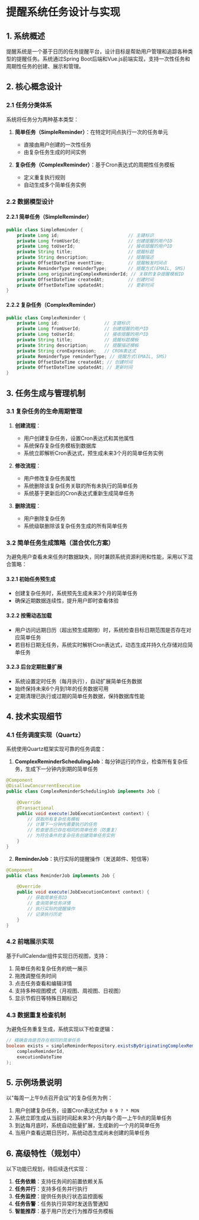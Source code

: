 # 提醒系统任务设计与实现

## 1. 系统概述

提醒系统是一个基于日历的任务提醒平台，设计目标是帮助用户管理和追踪各种类型的提醒任务。系统通过Spring Boot后端和Vue.js前端实现，支持一次性任务和周期性任务的创建、展示和管理。

## 2. 核心概念设计

### 2.1 任务分类体系

系统将任务分为两种基本类型：

1. **简单任务（SimpleReminder）**：在特定时间点执行一次的任务单元
   - 直接由用户创建的一次性任务
   - 由复杂任务生成的时间实例

2. **复杂任务（ComplexReminder）**：基于Cron表达式的周期性任务模板
   - 定义重复执行规则
   - 自动生成多个简单任务实例

### 2.2 数据模型设计

#### 2.2.1 简单任务（SimpleReminder）

```java
public class SimpleReminder {
    private Long id;                          // 主键标识
    private Long fromUserId;                  // 创建提醒的用户ID
    private Long toUserId;                    // 接收提醒的用户ID
    private String title;                     // 提醒标题
    private String description;               // 提醒描述
    private OffsetDateTime eventTime;         // 提醒触发时间点
    private ReminderType reminderType;        // 提醒方式(EMAIL, SMS)
    private Long originatingComplexReminderId; // 关联的复杂提醒模板ID
    private OffsetDateTime createdAt;         // 创建时间
    private OffsetDateTime updatedAt;         // 更新时间
}
```

#### 2.2.2 复杂任务（ComplexReminder）

```java
public class ComplexReminder {
    private Long id;                 // 主键标识
    private Long fromUserId;         // 创建提醒的用户ID
    private Long toUserId;           // 接收提醒的用户ID
    private String title;            // 提醒标题模板
    private String description;      // 提醒描述模板
    private String cronExpression;   // CRON表达式
    private ReminderType reminderType; // 提醒方式(EMAIL, SMS)
    private OffsetDateTime createdAt; // 创建时间
    private OffsetDateTime updatedAt; // 更新时间
}
```

## 3. 任务生成与管理机制

### 3.1 复杂任务的生命周期管理

1. **创建流程**：
   - 用户创建复杂任务，设置Cron表达式和其他属性
   - 系统保存复杂任务模板到数据库
   - 系统立即解析Cron表达式，预生成未来3个月的简单任务实例

2. **修改流程**：
   - 用户修改复杂任务属性
   - 系统删除该复杂任务关联的所有未执行的简单任务
   - 系统基于更新后的Cron表达式重新生成简单任务

3. **删除流程**：
   - 用户删除复杂任务
   - 系统级联删除该复杂任务生成的所有简单任务

### 3.2 简单任务生成策略（混合优化方案）

为避免用户查看未来任务时数据缺失，同时兼顾系统资源利用和性能，采用以下混合策略：

#### 3.2.1 初始任务预生成
- 创建复杂任务时，系统预先生成未来3个月的简单任务
- 确保近期数据连续性，提升用户即时查看体验

#### 3.2.2 按需动态加载
- 用户访问远期日历（超出预生成期限）时，系统检查目标日期范围是否存在对应简单任务
- 若目标日期无任务，系统实时解析Cron表达式，动态生成并持久化存储对应简单任务

#### 3.2.3 后台定期批量扩展
- 系统设置定时任务（每月执行），自动扩展简单任务数据
- 始终保持未来6个月到1年的任务数据可用
- 定期清理已执行或过期的简单任务数据，保持数据库性能

## 4. 技术实现细节

### 4.1 任务调度实现（Quartz）

系统使用Quartz框架实现可靠的任务调度：

1. **ComplexReminderSchedulingJob**：每分钟运行的作业，检查所有复杂任务，生成下一分钟内到期的简单任务

```java
@Component
@DisallowConcurrentExecution
public class ComplexReminderSchedulingJob implements Job {
    
    @Override
    @Transactional
    public void execute(JobExecutionContext context) {
        // 获取所有复杂任务模板
        // 计算下一分钟内需要执行的任务
        // 检查是否已存在相同的简单任务（防重复）
        // 为符合条件的复杂任务创建简单任务实例
    }
}
```

2. **ReminderJob**：执行实际的提醒操作（发送邮件、短信等）

```java
@Component
public class ReminderJob implements Job {
    
    @Override
    public void execute(JobExecutionContext context) {
        // 获取简单任务ID
        // 查询简单任务详情
        // 执行实际的提醒操作
        // 记录执行历史
    }
}
```

### 4.2 前端展示实现

基于FullCalendar组件实现日历视图，支持：

1. 简单任务和复杂任务的统一展示
2. 拖拽调整任务时间
3. 点击任务查看和编辑详情
4. 支持多种视图模式（月视图、周视图、日视图）
5. 显示节假日等特殊日期标记

### 4.3 数据重复检查机制

为避免任务重复生成，系统实现以下检查逻辑：

```java
// 精确查询是否存在相同的简单任务
boolean exists = simpleReminderRepository.existsByOriginatingComplexReminderIdAndEventTime(
    complexReminderId, 
    executionDateTime
);
```

## 5. 示例场景说明

以"每周一上午9点召开会议"的复杂任务为例：

1. 用户创建复杂任务，设置Cron表达式为`0 0 9 ? * MON`
2. 系统立即生成从当前时间起未来3个月内每个周一上午9点的简单任务
3. 到达每月底时，系统自动批量扩展，生成新的一个月的简单任务
4. 当用户查看远期日历时，系统动态生成尚未创建的简单任务

## 6. 高级特性（规划中）

以下功能已规划，待后续迭代实现：

1. **任务依赖**：支持任务间的前置依赖关系
2. **任务并行**：支持多任务并行执行
3. **任务监控**：提供任务执行状态监控面板
4. **任务告警**：任务执行异常时发送告警通知
5. **智能推荐**：基于用户历史行为推荐任务模板